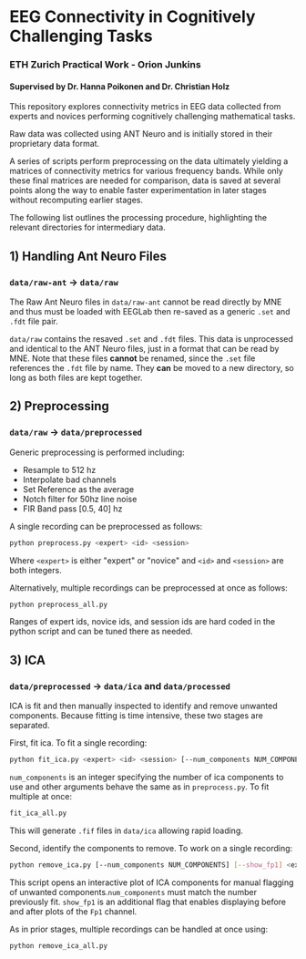 # EEG Connectivity in Cognitively Challenging Tasks
### ETH Zurich Practical Work - Orion Junkins
#### Supervised by Dr. Hanna Poikonen and Dr. Christian Holz
This repository explores connectivity metrics in EEG data collected from experts and novices performing cognitively challenging mathematical tasks.

Raw data was collected using ANT Neuro and is initially stored in their proprietary data format.

A series of scripts perform preprocessing on the data ultimately yielding a matrices of connectivity metrics for various frequency bands. While only these final matrices are needed for comparison, data is saved at several points along the way to enable faster experimentation in later stages without recomputing earlier stages.

The following list outlines the processing procedure, highlighting the relevant directories for intermediary data.

## 1) Handling Ant Neuro Files
### ```data/raw-ant``` -> ```data/raw```
The Raw Ant Neuro files in ```data/raw-ant``` cannot be read directly by MNE and thus must be loaded with EEGLab then re-saved as a generic `.set` and `.fdt` file pair. 

`data/raw` contains the resaved `.set` and `.fdt` files. This data is unprocessed and identical to the ANT Neuro files, just in a format that can be read by MNE. Note that these files **cannot** be renamed, since the `.set` file references the `.fdt` file by name. They **can** be moved to a new directory, so long as both files are kept together.

## 2) Preprocessing
### ```data/raw``` -> ```data/preprocessed```
Generic preprocessing is performed including:
* Resample to 512 hz
* Interpolate bad channels
* Set Reference as the average
* Notch filter for 50hz line noise
* FIR Band pass [0.5, 40] hz

A single recording can be preprocessed as follows:

```bash 
python preprocess.py <expert> <id> <session>
```
Where `<expert>` is either "expert" or "novice" and `<id>` and `<session>` are both integers.

Alternatively, multiple recordings can be preprocessed at once as follows:
```bash
python preprocess_all.py
```

Ranges of expert ids, novice ids, and session ids are hard coded in the python script and can be tuned there as needed.


## 3) ICA
### ```data/preprocessed``` -> ```data/ica``` and ```data/processed```
ICA is fit and then manually inspected to identify and remove unwanted components. Because fitting is time intensive, these two stages are separated.

First, fit ica. To fit a single recording:

```bash
python fit_ica.py <expert> <id> <session> [--num_components NUM_COMPONENTS]
```

`num_components` is an integer specifying the number of ica components to use and other arguments behave the same as in `preprocess.py`.
To fit multiple at once:

```bash
fit_ica_all.py
```

This will generate `.fif` files in ```data/ica``` allowing rapid loading.

Second, identify the components to remove. To work on a single recording:

```bash
python remove_ica.py [--num_components NUM_COMPONENTS] [--show_fp1] <expert> <id> <session>
```

This script opens an interactive plot of ICA components for manual flagging of unwanted components.`num_components` must match the number previously fit. `show_fp1` is an additional flag that enables displaying before and after plots of the `Fp1` channel.

As in prior stages, multiple recordings can be handled at once using:
```bash
python remove_ica_all.py
```


